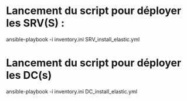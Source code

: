 # Lancement du script pour déployer les SRV(S) : 

  ansible-playbook -i inventory.ini SRV_install_elastic.yml

# Lancement du script pour déployer les DC(s)

ansible-playbook -i inventory.ini DC_install_elastic.yml

